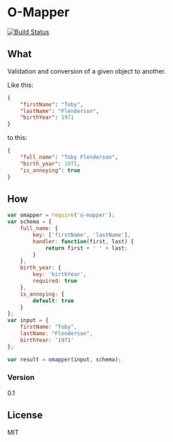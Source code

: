 # O-Mapper
[![Build Status](https://travis-ci.org/opedromiranda/o-mapper.svg)](https://travis-ci.org/opedromiranda/o-mapper)


## What
Validation and conversion of a given object to another.

Like this:
```json
{
    "firstName": "Toby",
    "lastName": "Flenderson",
    "birthYear": 1971
}
```
to this:
```json
{
    "full_name": "Toby Flenderson",
    "birth_year": 1971,
    "is_annoying": true
}
```


## How
```javascript
var omapper = require('o-mapper');
var schema = {
    full_name: {
        key: ['firstName', 'lastName'],
        handler: function(first, last) {
            return first + ' ' + last;
        }
    },
    birth_year: {
        key: 'birthYear',
        required: true
    },
    is_annoying: {
        default: true
    }
};
var input = {
    firstName: "Toby",
    lastName: "Flenderson",
    birthYear: '1971'
};

var result = omapper(input, schema);
```

### Version
0.1

License
----

MIT
